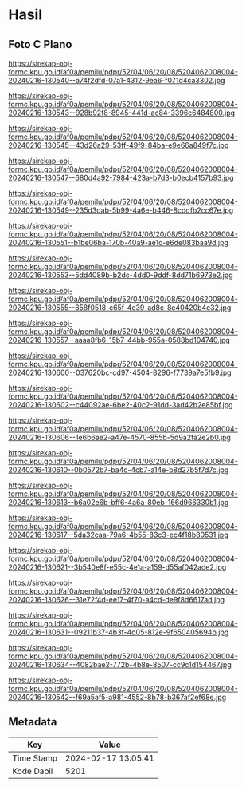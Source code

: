 # Hasil

## Foto C Plano

https://sirekap-obj-formc.kpu.go.id/af0a/pemilu/pdpr/52/04/06/20/08/5204062008004-20240216-130540--a74f2dfd-07a1-4312-9ea6-f071d4ca3302.jpg

https://sirekap-obj-formc.kpu.go.id/af0a/pemilu/pdpr/52/04/06/20/08/5204062008004-20240216-130543--928b92f8-8945-441d-ac84-3396c6484800.jpg

https://sirekap-obj-formc.kpu.go.id/af0a/pemilu/pdpr/52/04/06/20/08/5204062008004-20240216-130545--43d26a29-53ff-49f9-84ba-e9e66a849f7c.jpg

https://sirekap-obj-formc.kpu.go.id/af0a/pemilu/pdpr/52/04/06/20/08/5204062008004-20240216-130547--680d4a92-7984-423a-b7d3-b0ecb4157b93.jpg

https://sirekap-obj-formc.kpu.go.id/af0a/pemilu/pdpr/52/04/06/20/08/5204062008004-20240216-130549--235d3dab-5b99-4a6e-b446-8cddfb2cc67e.jpg

https://sirekap-obj-formc.kpu.go.id/af0a/pemilu/pdpr/52/04/06/20/08/5204062008004-20240216-130551--b1be06ba-170b-40a9-ae1c-e6de083baa9d.jpg

https://sirekap-obj-formc.kpu.go.id/af0a/pemilu/pdpr/52/04/06/20/08/5204062008004-20240216-130553--5dd4089b-b2dc-4dd0-9ddf-8dd71b6973e2.jpg

https://sirekap-obj-formc.kpu.go.id/af0a/pemilu/pdpr/52/04/06/20/08/5204062008004-20240216-130555--858f0518-c65f-4c39-ad8c-8c40420b4c32.jpg

https://sirekap-obj-formc.kpu.go.id/af0a/pemilu/pdpr/52/04/06/20/08/5204062008004-20240216-130557--aaaa8fb6-15b7-44bb-955a-0588bd104740.jpg

https://sirekap-obj-formc.kpu.go.id/af0a/pemilu/pdpr/52/04/06/20/08/5204062008004-20240216-130600--037620bc-cd97-4504-8296-f7739a7e5fb9.jpg

https://sirekap-obj-formc.kpu.go.id/af0a/pemilu/pdpr/52/04/06/20/08/5204062008004-20240216-130602--c44092ae-6be2-40c2-91dd-3ad42b2e85bf.jpg

https://sirekap-obj-formc.kpu.go.id/af0a/pemilu/pdpr/52/04/06/20/08/5204062008004-20240216-130606--1e6b6ae2-a47e-4570-855b-5d9a2fa2e2b0.jpg

https://sirekap-obj-formc.kpu.go.id/af0a/pemilu/pdpr/52/04/06/20/08/5204062008004-20240216-130610--0b0572b7-ba4c-4cb7-a14e-b8d27b5f7d7c.jpg

https://sirekap-obj-formc.kpu.go.id/af0a/pemilu/pdpr/52/04/06/20/08/5204062008004-20240216-130613--b6a02e6b-bff6-4a6a-80eb-166d966330b1.jpg

https://sirekap-obj-formc.kpu.go.id/af0a/pemilu/pdpr/52/04/06/20/08/5204062008004-20240216-130617--5da32caa-79a6-4b55-83c3-ec4f18b80531.jpg

https://sirekap-obj-formc.kpu.go.id/af0a/pemilu/pdpr/52/04/06/20/08/5204062008004-20240216-130621--3b540e8f-e55c-4e1a-a159-d55af042ade2.jpg

https://sirekap-obj-formc.kpu.go.id/af0a/pemilu/pdpr/52/04/06/20/08/5204062008004-20240216-130626--31e72f4d-ee17-4f70-a4cd-de9f8d6617ad.jpg

https://sirekap-obj-formc.kpu.go.id/af0a/pemilu/pdpr/52/04/06/20/08/5204062008004-20240216-130631--09211b37-4b3f-4d05-812e-9f650405694b.jpg

https://sirekap-obj-formc.kpu.go.id/af0a/pemilu/pdpr/52/04/06/20/08/5204062008004-20240216-130634--4082bae2-772b-4b8e-8507-cc9c1d154467.jpg

https://sirekap-obj-formc.kpu.go.id/af0a/pemilu/pdpr/52/04/06/20/08/5204062008004-20240216-130542--f69a5af5-a981-4552-8b78-b367af2ef68e.jpg


## Metadata

| Key        | Value               |
| ---------- | ------------------- |
| Time Stamp | 2024-02-17 13:05:41 |
| Kode Dapil | 5201                |



